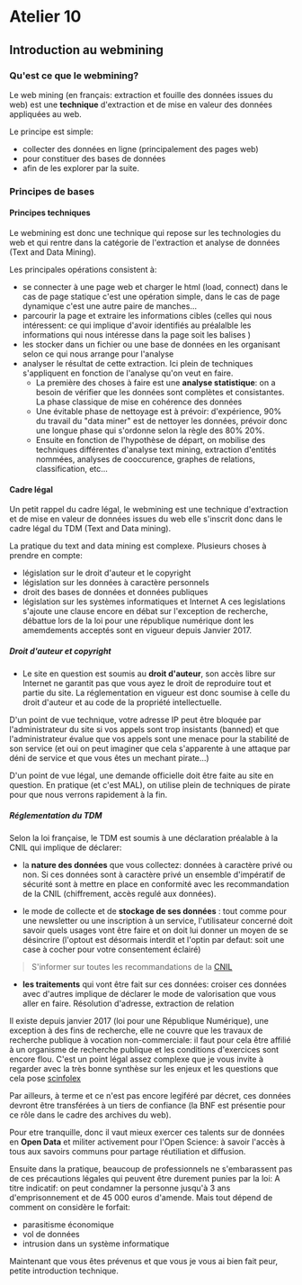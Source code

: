 # Atelier 10

## Introduction au webmining

### Qu'est ce que le webmining?

Le web mining (en français: extraction et fouille des données issues du web) est une **technique** d'extraction et de mise en valeur des données appliquées au web.

Le principe est simple:
* collecter des données en ligne (principalement des pages web)
* pour constituer des bases de données
* afin de les explorer par la suite.

### Principes de bases

#### Principes techniques

Le webmining est donc une technique qui repose sur les technologies du web et qui rentre dans la catégorie de l'extraction et analyse de données (Text and Data Mining).

Les principales opérations consistent à:
-   se connecter à une page web et charger le html (load, connect) dans le cas de page statique c'est une opération  simple, dans le cas de page dynamique c'est une autre paire de manches...
-   parcourir la page et extraire les informations cibles   (celles qui nous intéressent: ce qui implique d'avoir identifiés au préalalble les informations qui nous intéresse dans la page soit les balises )
- les stocker dans un fichier ou une base de données en les organisant selon ce qui nous arrange pour l'analyse
- analyser le résultat de cette extraction. Ici plein de techniques s'appliquent en fonction de l'analyse qu'on veut en faire.
  - La première des choses à faire est une **analyse statistique**: on a besoin de vérifier que les données sont complètes et consistantes. La phase classique de mise en cohérence des données
  - Une évitable phase de nettoyage est à prévoir: d'expérience, 90% du travail du "data miner" est de nettoyer les données, prévoir donc une longue phase qui s'ordonne selon la règle des 80% 20%.
  - Ensuite en fonction de l'hypothèse de départ, on mobilise des techniques différentes d'analyse text mining, extraction d'entités nommées, analyses de cooccurence, graphes de relations, classification, etc...

#### Cadre légal

Un petit rappel du cadre légal, le webmining est une technique d'extraction et de mise en valeur de données issues du web elle s'inscrit donc dans le cadre légal du TDM (Text and Data mining).

La pratique du text and data mining est complexe. Plusieurs choses à prendre en compte:
- législation sur le droit d'auteur et le copyright
- législation sur les données à caractère personnels
- droit des bases de données et données publiques
- législation sur les systèmes informatiques et Internet
A ces legislations s'ajoute une clause encore en débat sur l'exception de recherche, débattue lors de la loi pour une république numérique dont les amemdements acceptés sont en vigueur depuis Janvier 2017.

##### Droit d'auteur et copyright
- Le site en question est soumis au **droit d'auteur**, son accès libre sur Internet ne garantit pas que vous ayez le droit de reproduire tout et partie du site.
La réglementation en vigueur est donc soumise à celle du droit d'auteur et au code de la propriété intellectuelle.

D'un point de vue technique, votre adresse IP peut être bloquée par l'administrateur du site si vos appels sont trop insistants (banned) et que l'administrateur évalue que vos appels sont une menace pour la stabilité de son service (et oui on peut imaginer que cela s'apparente à une attaque par déni de service et que vous êtes un mechant pirate...)

D'un point de vue légal, une demande officielle doit être faite au site en question. En pratique (et c'est MAL), on utilise plein de techniques de pirate pour que nous verrons rapidement à la fin.

##### Réglementation du TDM

Selon la loi française, le TDM est soumis à une déclaration préalable à la CNIL qui implique de déclarer:

- la **nature des données** que vous collectez: données à caractère privé ou non. Si ces données sont à caractère privé un ensemble d'impératif de sécurité sont à mettre en place en conformité avec les recommandation de la CNIL (chiffrement, accès regulé aux données).

- le mode de collecte et de **stockage de ses données** :
tout comme pour une newsletter ou une inscription à un service, l'utilisateur concerné doit savoir quels usages vont être faire et on doit lui donner un moyen de se désincrire (l'optout est désormais interdit et l'optin par defaut: soit une case à cocher pour votre consentement éclairé)

 > S'informer sur toutes les recommandations de la [CNIL](https://www.cnil.fr/fr/comprendre-vos-obligations)

- **les traitements** qui vont être fait sur ces données:
croiser ces données avec d'autres implique de déclarer le mode de valorisation que vous aller en faire. Résolution d'adresse, extraction de relation

Il existe depuis janvier 2017 (loi pour une République Numérique), une exception à des fins de recherche, elle ne couvre que les travaux de recherche publique à vocation non-commerciale: il faut pour cela être affilié à un organisme de recherche publique et les conditions d'exercices sont encore flou.
C'est un point légal assez complexe que je vous invite à regarder avec la très bonne synthèse sur les enjeux et les questions que cela pose [scinfolex](https://scinfolex.com/2015/07/13/le-statut-juridique-des-donnees-de-la-recherche-entre-droit-des-bases-de-donnees-et-donnees-publiques/)


Par ailleurs, à terme et ce n'est pas encore legiféré par décret, ces données devront être transférées à un tiers de confiance (la BNF est présentie pour ce rôle dans le cadre des archives du web).

Pour etre tranquille, donc il vaut mieux exercer ces talents sur de données en **Open Data** et militer activement pour l'Open Science: à savoir l'accès à tous aux savoirs communs pour partage réutiliation et diffusion.

Ensuite dans la pratique, beaucoup de professionnels ne s'embarassent pas de ces précautions légales qui peuvent être durement punies par la loi:
A titre indicatif: on peut condamner la personne jusqu'à 3 ans d'emprisonnement et de 45 000 euros d'amende.
Mais tout dépend de comment on considère le forfait:
- parasitisme économique
- vol de données
- intrusion dans un système informatique

Maintenant que vous êtes prévenus et que vous je vous ai bien fait peur, petite introduction technique.
